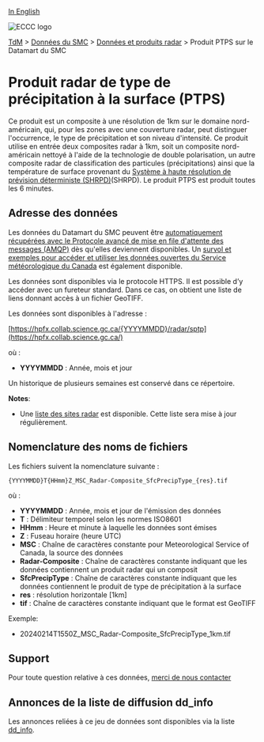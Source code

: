 [In English](readme_radar-sptp-datamart_en.md)

![ECCC logo](../../img_eccc-logo.png)

[TdM](../../readme_fr.md) > [Données du SMC](../readme_fr.md) > [Données et produits radar](readme_radar_fr.md) > Produit PTPS sur le Datamart du SMC

# Produit radar de type de précipitation à la surface (PTPS)

Ce produit est un composite à une résolution de 1km sur le domaine nord-américain, qui, pour les zones avec une couverture radar, peut distinguer l'occurrence, le type de précipitation et son niveau d'intensité. Ce produit utilise en entrée deux composites radar à 1km, soit un composite nord-américain nettoyé à l'aide de la technologie de double polarisation, un autre composite radar de classification des particules (précipitations) ainsi que la température de surface provenant du [Système à haute résolution de prévision déterministe (SHRPD)](../nwp_hrdps/readme_hrdps_fr.md)(SHRPD). Le produit PTPS est produit toutes les 6 minutes.

## Adresse des données 

Les données du Datamart du SMC peuvent être [automatiquement récupérées avec le Protocole avancé de mise en file d'attente des messages (AMQP)](../../msc-datamart/amqp_fr.md) dès qu'elles deviennent disponibles. Un [survol et exemples pour accéder et utiliser les données ouvertes du Service météorologique du Canada](../../usage/readme_fr.md) est également disponible.

Les données sont disponibles via le protocole HTTPS. Il est possible d’y accéder avec un fureteur standard. Dans ce cas, on obtient une liste de liens donnant accès à un fichier GeoTIFF.

Les données sont disponibles à l'adresse :

[https://hpfx.collab.science.gc.ca/{YYYYMMDD}/radar/sptp](https://hpfx.collab.science.gc.ca/)

où :

* __YYYYMMDD__ : Année, mois et jour

Un historique de plusieurs semaines est conservé dans ce répertoire.

__Notes__: 

* Une [liste des sites radar](https://collaboration.cmc.ec.gc.ca/cmc/cmos/public_doc/msc-data/obs_radar/radars_list.pdf) est disponible. Cette liste sera mise à jour régulièrement.

## Nomenclature des noms de fichiers

Les fichiers suivent la nomenclature suivante :

`{YYYYMMDD}T{HHmm}Z_MSC_Radar-Composite_SfcPrecipType_{res}.tif`

où :

* __YYYYMMDD__ : Année, mois et jour de l'émission des données
* __T__ : Délimiteur temporel selon les normes ISO8601
* __HHmm__ : Heure et  minute à laquelle les données sont émises
* __Z__ : Fuseau horaire (heure UTC)
* __MSC__ : Chaîne de caractères constante pour Meteorological Service of Canada, la source des données
* __Radar-Composite__ : Chaîne de caractères constante indiquant que les données contiennent un produit radar qui un composit
* __SfcPrecipType__ : Chaîne de caractères constante indiquant que les données contiennent le produit de type de précipitation à la surface
* __res__ : résolution horizontale [1km]
* __tif__ : Chaîne de caractères constante indiquant que le format est GeoTIFF

Exemple:

* 20240214T1550Z_MSC_Radar-Composite_SfcPrecipType_1km.tif

## Support

Pour toute question relative à ces données, [merci de nous contacter](https://meteo.gc.ca/mainmenu/contact_us_f.html)

## Annonces de la liste de diffusion dd_info 

Les annonces reliées à ce jeu de données sont disponibles via la liste [dd_info](https://comm.collab.science.gc.ca/mailman3/postorius/lists/dd_info/).
